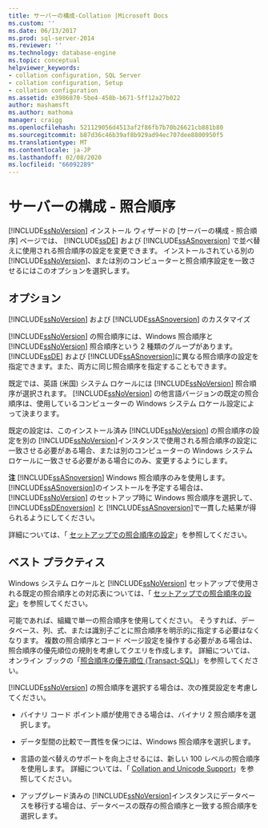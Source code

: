 ```yaml
---
title: サーバーの構成-Collation |Microsoft Docs
ms.custom: ''
ms.date: 06/13/2017
ms.prod: sql-server-2014
ms.reviewer: ''
ms.technology: database-engine
ms.topic: conceptual
helpviewer_keywords:
- collation configuration, SQL Server
- collation configuration, Setup
- collation configuration
ms.assetid: e3986870-5be4-458b-b671-5ff12a27b022
author: mashamsft
ms.author: mathoma
manager: craigg
ms.openlocfilehash: 521129056d4513af2f86fb7b70b26621cb881b80
ms.sourcegitcommit: b87d36c46b39af8b929ad94ec707dee8800950f5
ms.translationtype: MT
ms.contentlocale: ja-JP
ms.lasthandoff: 02/08/2020
ms.locfileid: "66092289"
---
```

# <a name="server-configuration---collation"></a>サーバーの構成 - 照合順序
  
  [!INCLUDE[ssNoVersion](../../includes/ssnoversion-md.md)] インストール ウィザードの [サーバーの構成 - 照合順序] ページでは、 [!INCLUDE[ssDE](../../includes/ssde-md.md)] および [!INCLUDE[ssASnoversion](../../includes/ssasnoversion-md.md)] で並べ替えに使用される照合順序の設定を変更できます。 インストールされている別の [!INCLUDE[ssNoVersion](../../includes/ssnoversion-md.md)]、または別のコンピューターと照合順序設定を一致させるにはこのオプションを選択します。  
  
## <a name="options"></a>オプション  
 
  [!INCLUDE[ssNoVersion](../../includes/ssnoversion-md.md)] および [!INCLUDE[ssASnoversion](../../includes/ssasnoversion-md.md)] のカスタマイズ  
 
  [!INCLUDE[ssNoVersion](../../includes/ssnoversion-md.md)] の照合順序には、Windows 照合順序と [!INCLUDE[ssNoVersion](../../includes/ssnoversion-md.md)] 照合順序という 2 種類のグループがあります。 
  [!INCLUDE[ssDE](../../includes/ssde-md.md)] および [!INCLUDE[ssASnoversion](../../includes/ssasnoversion-md.md)]に異なる照合順序の設定を指定できます。また、両方に同じ照合順序を指定することもできます。  
  
 既定では、英語 (米国) システム ロケールには [!INCLUDE[ssNoVersion](../../includes/ssnoversion-md.md)] 照合順序が選択されます。 
  [!INCLUDE[ssNoVersion](../../includes/ssnoversion-md.md)] の他言語バージョンの既定の照合順序は、使用しているコンピューターの Windows システム ロケール設定によって決まります。  
  
 既定の設定は、このインストール済み [!INCLUDE[ssNoVersion](../../includes/ssnoversion-md.md)] の照合順序の設定を別の [!INCLUDE[ssNoVersion](../../includes/ssnoversion-md.md)]インスタンスで使用される照合順序の設定に一致させる必要がある場合、または別のコンピューターの Windows システム ロケールに一致させる必要がある場合にのみ、変更するようにします。  
  
 **注** [!INCLUDE[ssASnoversion](../../includes/ssasnoversion-md.md)] Windows 照合順序のみを使用します。 
  [!INCLUDE[ssASnoversion](../../includes/ssasnoversion-md.md)]のインストールを予定する場合は、 [!INCLUDE[ssNoVersion](../../includes/ssnoversion-md.md)] のセットアップ時に Windows 照合順序を選択して、 [!INCLUDE[ssDEnoversion](../../includes/ssdenoversion-md.md)] と [!INCLUDE[ssASnoversion](../../includes/ssasnoversion-md.md)]で一貫した結果が得られるようにしてください。  
  
 詳細については、「 [セットアップでの照合順序の設定](https://go.microsoft.com/fwlink/?LinkId=190977)」を参照してください。  
  
## <a name="best-practices"></a>ベスト プラクティス  
 Windows システム ロケールと [!INCLUDE[ssNoVersion](../../includes/ssnoversion-md.md)] セットアップで使用される既定の照合順序との対応表については、「 [セットアップでの照合順序の設定](https://go.microsoft.com/fwlink/?LinkId=190977)」を参照してください。  
  
 可能であれば、組織で単一の照合順序を使用してください。 そうすれば、データベース、列、式、または識別子ごとに照合順序を明示的に指定する必要はなくなります。 複数の照合順序とコード ページ設定を操作する必要がある場合は、照合順序の優先順位の規則を考慮してクエリを作成します。 詳細については、オンライン ブックの「[照合順序の優先順位 &#40;Transact-SQL&#41;](/sql/t-sql/statements/collation-precedence-transact-sql)」を参照してください。  
  
 
  [!INCLUDE[ssNoVersion](../../includes/ssnoversion-md.md)] の照合順序を選択する場合は、次の推奨設定を考慮してください。  
  
-   バイナリ コード ポイント順が使用できる場合は、バイナリ 2 照合順序を選択します。  
  
-   データ型間の比較で一貫性を保つには、Windows 照合順序を選択します。  
  
-   言語の並べ替えのサポートを向上させるには、新しい 100 レベルの照合順序を使用します。 詳細については、「 [Collation and Unicode Support](../../relational-databases/collations/collation-and-unicode-support.md)」を参照してください。  
  
-   アップグレード済みの [!INCLUDE[ssNoVersion](../../includes/ssnoversion-md.md)]インスタンスにデータベースを移行する場合は、データベースの既存の照合順序と一致する照合順序を選択します。  
  
  
